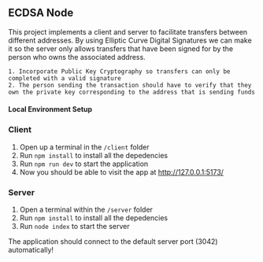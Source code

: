 ## ECDSA Node

This project implements a client and server to facilitate transfers between different addresses. By using Elliptic Curve Digital Signatures we can make it so the server only allows transfers that have been signed for by the person who owns the associated address.

    1. Incorporate Public Key Cryptography so transfers can only be completed with a valid signature
    2. The person sending the transaction should have to verify that they own the private key corresponding to the address that is sending funds

#### Local Environment Setup

### Client

1. Open up a terminal in the `/client` folder
2. Run `npm install` to install all the depedencies
3. Run `npm run dev` to start the application
4. Now you should be able to visit the app at http://127.0.0.1:5173/

### Server

1. Open a terminal within the `/server` folder
2. Run `npm install` to install all the depedencies
3. Run `node index` to start the server

The application should connect to the default server port (3042) automatically!
